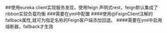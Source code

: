 ##使用eureka client实现服务发现，使用feign 声明式rest，feign默认集成了ribbon实现负载均衡
###需要在yml中配置
####使用@FeignClient注解的fallback属性,就可为指定名称的Feign客户端添加回退。
####需要在yml中启用 熔断器，fallback才生效